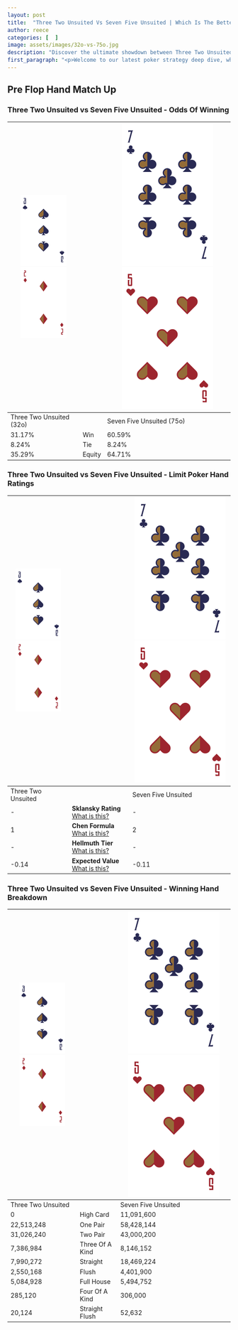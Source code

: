 ```yaml
---
layout: post
title:  "Three Two Unsuited Vs Seven Five Unsuited | Which Is The Better Hand In Poker? A Complete Guide"
author: reece
categories: [  ]
image: assets/images/32o-vs-75o.jpg
description: "Discover the ultimate showdown between Three Two Unsuited and Seven Five Unsuited in poker! Uncover the odds, strategies, and scenarios where one hand triumphs over the other. Get ready to up your poker game with this thrilling analysis."
first_paragraph: "<p>Welcome to our latest poker strategy deep dive, where we're pitting two distinct hands against each other in a high-stakes showdown: Three Two Unsuited vs Seven Five Unsuited.</p><p>In the dynamic world of poker, every decision counts, and knowing which hand holds the upper hand is key to your success at the table.</p><p>In this article, we'll dissect these two hands, explore the scenarios where one dominates the other, and equip you with the knowledge to make strategic choices that can tip the odds in your favor.</p><p>Get ready to unravel the intriguing dynamics of these poker hands and elevate your game to new heights.</p>"
---
```




[comment]: # (sp0)

## Pre Flop Hand Match Up

<div class="table hand-ratings" markdown="1"> 



### Three Two Unsuited vs Seven Five Unsuited - Odds Of Winning


    
| ![image info](assets/images/hand1/3.png) ![image info](assets/images/hand1/2o.png) |  | ![image info](assets/images/hand2/7.png) ![image info](assets/images/hand2/5o.png) |
| -------- | -------- | -------- |
| Three Two Unsuited (32o) |  | Seven Five Unsuited (75o) |
| 31.17% | Win | 60.59% |
| 8.24% | Tie | 8.24% |
| 35.29% | Equity | 64.71% |




[comment]: # (sp1)



### Three Two Unsuited vs Seven Five Unsuited - Limit Poker Hand Ratings


    
| ![image info](assets/images/hand1/3.png) ![image info](assets/images/hand1/2o.png) |  | ![image info](assets/images/hand2/7.png) ![image info](assets/images/hand2/5o.png) |
| -------- | -------- | -------- |
| Three Two Unsuited |  | Seven Five Unsuited |
| - | **Sklansky Rating** [What is this?](/sklansky-rating-explained) | - |
| 1 | **Chen Formula** [What is this?](/chen-formula-explained) | 2 |
| - | **Hellmuth Tier** [What is this?](/Hellmuth-tier-explained) | - |
| -0.14 | **Expected Value** [What is this?](/expected-value-explained) | -0.11 |




[comment]: # (sp2)



### Three Two Unsuited vs Seven Five Unsuited - Winning Hand Breakdown


    
| ![image info](assets/images/hand1/3.png) ![image info](assets/images/hand1/2o.png) |  | ![image info](assets/images/hand2/7.png) ![image info](assets/images/hand2/5o.png) |
| -------- | -------- | -------- |
| Three Two Unsuited |  | Seven Five Unsuited |
| 0 | High Card | 11,091,600 |
| 22,513,248 | One Pair | 58,428,144 |
| 31,026,240 | Two Pair | 43,000,200 |
| 7,386,984 | Three Of A Kind | 8,146,152 |
| 7,990,272 | Straight | 18,469,224 |
| 2,550,168 | Flush | 4,401,900 |
| 5,084,928 | Full House | 5,494,752 |
| 285,120 | Four Of A Kind | 306,000 |
| 20,124 | Straight Flush | 52,632 |




[comment]: # (sp3)



</div>

[comment]: # (sp4)



[comment]: # (sp5)

